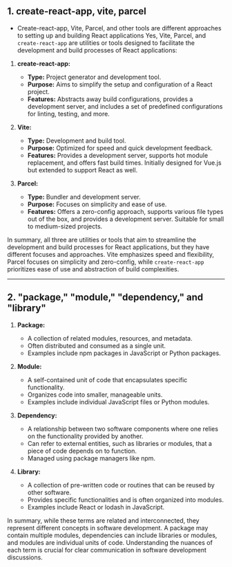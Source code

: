 ## 1. create-react-app, vite, parcel

- Create-react-app, Vite, Parcel, and other tools are different approaches to setting up and building React applications
Yes, Vite, Parcel, and `create-react-app` are utilities or tools designed to facilitate the development and build processes of React applications:

1. **create-react-app:**
   - **Type:** Project generator and development tool.
   - **Purpose:** Aims to simplify the setup and configuration of a React project.
   - **Features:** Abstracts away build configurations, provides a development server, and includes a set of predefined configurations for linting, testing, and more.

2. **Vite:**
   - **Type:** Development and build tool.
   - **Purpose:** Optimized for speed and quick development feedback.
   - **Features:** Provides a development server, supports hot module replacement, and offers fast build times. Initially designed for Vue.js but extended to support React as well.

3. **Parcel:**
   - **Type:** Bundler and development server.
   - **Purpose:** Focuses on simplicity and ease of use.
   - **Features:** Offers a zero-config approach, supports various file types out of the box, and provides a development server. Suitable for small to medium-sized projects.

In summary, all three are utilities or tools that aim to streamline the development and build processes for React applications, but they have different focuses and approaches. Vite emphasizes speed and flexibility, Parcel focuses on simplicity and zero-config, while `create-react-app` prioritizes ease of use and abstraction of build complexities.

---

## 2. "package," "module," "dependency," and "library" 

1. **Package:**
   - A collection of related modules, resources, and metadata.
   - Often distributed and consumed as a single unit.
   - Examples include npm packages in JavaScript or Python packages.

2. **Module:**
   - A self-contained unit of code that encapsulates specific functionality.
   - Organizes code into smaller, manageable units.
   - Examples include individual JavaScript files or Python modules.

3. **Dependency:**
   - A relationship between two software components where one relies on the functionality provided by another.
   - Can refer to external entities, such as libraries or modules, that a piece of code depends on to function.
   - Managed using package managers like npm.

4. **Library:**
   - A collection of pre-written code or routines that can be reused by other software.
   - Provides specific functionalities and is often organized into modules.
   - Examples include React or lodash in JavaScript.

In summary, while these terms are related and interconnected, they represent different concepts in software development. A package may contain multiple modules, dependencies can include libraries or modules, and modules are individual units of code. Understanding the nuances of each term is crucial for clear communication in software development discussions.
